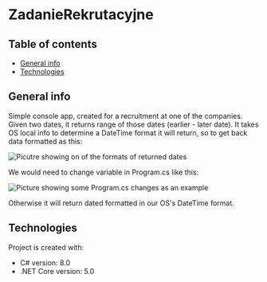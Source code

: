 # ZadanieRekrutacyjne

## Table of contents
* [General info](#general-info)
* [Technologies](#technologies)


## General info
Simple console app, created for a recruitment at one of the companies. Given two dates, it returns range of those dates (earlier - later date). 
It takes OS local info to determine a DateTime format it will return, so to get back data formatted as this:

![Picutre showing on of the formats of returned dates](ZadanieRekrutacyjne/ZadanieRekrutacyjne/pics/ChnFormat.PNG "Result")

We would need to change variable in Program.cs like this:

![Picture showing some Program.cs changes as an example](ZadanieRekrutacyjne/ZadanieRekrutacyjne/pics/chn2.png?raw=true "Code")

Otherwise it will return dated formatted in our OS's DateTime format.
	
## Technologies
Project is created with:
* C# version: 8.0
* .NET Core version: 5.0
